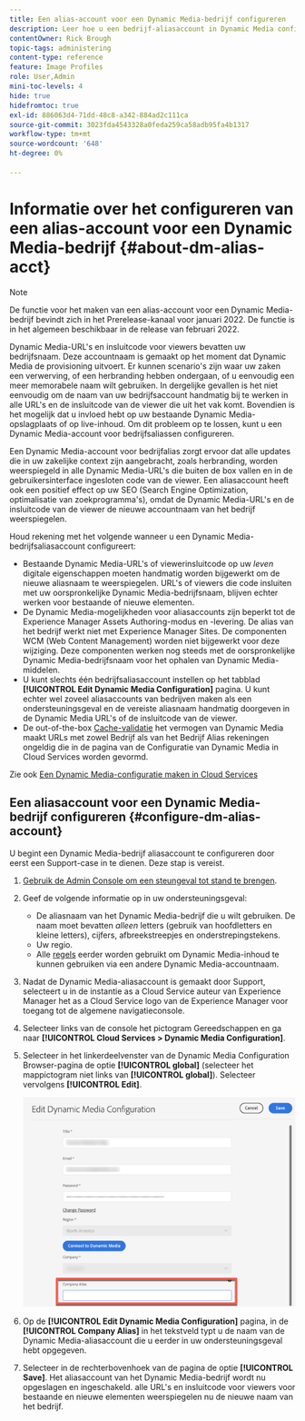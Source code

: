 ```yaml
---
title: Een alias-account voor een Dynamic Media-bedrijf configureren
description: Leer hoe u een bedrijf-aliasaccount in Dynamic Media configureert.
contentOwner: Rick Brough
topic-tags: administering
content-type: reference
feature: Image Profiles
role: User,Admin
mini-toc-levels: 4
hide: true
hidefromtoc: true
exl-id: 886063d4-71dd-48c8-a342-884ad2c111ca
source-git-commit: 3023fda4543328a0feda259ca58adb95fa4b1317
workflow-type: tm+mt
source-wordcount: '648'
ht-degree: 0%

---
```


# Informatie over het configureren van een alias-account voor een Dynamic Media-bedrijf {#about-dm-alias-acct}

>[!NOTE]
>
>De functie voor het maken van een alias-account voor een Dynamic Media-bedrijf bevindt zich in het Prerelease-kanaal voor januari 2022. De functie is in het algemeen beschikbaar in de release van februari 2022.

Dynamic Media-URL&#39;s en insluitcode voor viewers bevatten uw bedrijfsnaam. Deze accountnaam is gemaakt op het moment dat Dynamic Media de provisioning uitvoert. Er kunnen scenario&#39;s zijn waar uw zaken een verwerving, of een herbranding hebben ondergaan, of u eenvoudig een meer memorabele naam wilt gebruiken. In dergelijke gevallen is het niet eenvoudig om de naam van uw bedrijfsaccount handmatig bij te werken in alle URL&#39;s en de insluitcode van de viewer die uit het vak komt. Bovendien is het mogelijk dat u invloed hebt op uw bestaande Dynamic Media-opslagplaats of op live-inhoud. Om dit probleem op te lossen, kunt u een Dynamic Media-account voor bedrijfsaliassen configureren.

Een Dynamic Media-account voor bedrijfalias zorgt ervoor dat alle updates die in uw zakelijke context zijn aangebracht, zoals herbranding, worden weerspiegeld in alle Dynamic Media-URL&#39;s die buiten de box vallen en in de gebruikersinterface ingesloten code van de viewer. Een aliasaccount heeft ook een positief effect op uw SEO (Search Engine Optimization, optimalisatie van zoekprogramma&#39;s), omdat de Dynamic Media-URL&#39;s en de insluitcode van de viewer de nieuwe accountnaam van het bedrijf weerspiegelen.

Houd rekening met het volgende wanneer u een Dynamic Media-bedrijfsaliasaccount configureert:

* Bestaande Dynamic Media-URL&#39;s of viewerinsluitcode op uw *leven* digitale eigenschappen moeten handmatig worden bijgewerkt om de nieuwe aliasnaam te weerspiegelen. URL&#39;s of viewers die code insluiten met uw oorspronkelijke Dynamic Media-bedrijfsnaam, blijven echter werken voor bestaande of nieuwe elementen.
* De Dynamic Media-mogelijkheden voor aliasaccounts zijn beperkt tot de Experience Manager Assets Authoring-modus en -levering. De alias van het bedrijf werkt niet met Experience Manager Sites. De componenten WCM (Web Content Management) worden niet bijgewerkt voor deze wijziging. Deze componenten werken nog steeds met de oorspronkelijke Dynamic Media-bedrijfsnaam voor het ophalen van Dynamic Media-middelen.
* U kunt slechts één bedrijfsaliasaccount instellen op het tabblad **[!UICONTROL Edit Dynamic Media Configuration]** pagina. U kunt echter wel zoveel aliasaccounts van bedrijven maken als een ondersteuningsgeval en de vereiste aliasnaam handmatig doorgeven in de Dynamic Media URL&#39;s of de insluitcode van de viewer.
* De out-of-the-box [Cache-validatie](/help/assets/dynamic-media/invalidate-cdn-cache-dynamic-media.md) het vermogen van Dynamic Media maakt URLs met zowel Bedrijf als van het Bedrijf Alias rekeningen ongeldig die in de pagina van de Configuratie van Dynamic Media in Cloud Services worden gevormd.

Zie ook [Een Dynamic Media-configuratie maken in Cloud Services](/help/assets/dynamic-media/config-dm.md#configuring-dynamic-media-cloud-services)

## Een aliasaccount voor een Dynamic Media-bedrijf configureren {#configure-dm-alias-account}

U begint een Dynamic Media-bedrijf aliasaccount te configureren door eerst een Support-case in te dienen. Deze stap is vereist.

1. [Gebruik de Admin Console om een steungeval tot stand te brengen](https://helpx.adobe.com/enterprise/using/support-for-experience-cloud.html).
1. Geef de volgende informatie op in uw ondersteuningsgeval:

   * De aliasnaam van het Dynamic Media-bedrijf die u wilt gebruiken. De naam moet bevatten *alleen* letters (gebruik van hoofdletters en kleine letters), cijfers, afbreekstreepjes en onderstrepingstekens.
   * Uw regio.
   * Alle [regels](/help/assets/dynamic-media/using-rulesets-to-transform-urls.md) eerder worden gebruikt om Dynamic Media-inhoud te kunnen gebruiken via een andere Dynamic Media-accountnaam.

1. Nadat de Dynamic Media-aliasaccount is gemaakt door Support, selecteert u in de instantie as a Cloud Service auteur van Experience Manager het as a Cloud Service logo van de Experience Manager voor toegang tot de algemene navigatieconsole.
1. Selecteer links van de console het pictogram Gereedschappen en ga naar **[!UICONTROL Cloud Services > Dynamic Media Configuration]**.
1. Selecteer in het linkerdeelvenster van de Dynamic Media Configuration Browser-pagina de optie **[!UICONTROL global]** (selecteer het mappictogram niet links van **[!UICONTROL global]**). Selecteer vervolgens **[!UICONTROL Edit]**.

   ![Dynamic Media Company Alias tekstveld](/help/assets/assets-dm/dm-company-alias.png)

1. Op de **[!UICONTROL Edit Dynamic Media Configuration]** pagina, in de **[!UICONTROL Company Alias]** in het tekstveld typt u de naam van de Dynamic Media-aliasaccount die u eerder in uw ondersteuningsgeval hebt opgegeven.
1. Selecteer in de rechterbovenhoek van de pagina de optie **[!UICONTROL Save]**.
Het aliasaccount van het Dynamic Media-bedrijf wordt nu opgeslagen en ingeschakeld. alle URL&#39;s en insluitcode voor viewers voor bestaande en nieuwe elementen weerspiegelen nu de nieuwe naam van het bedrijf.